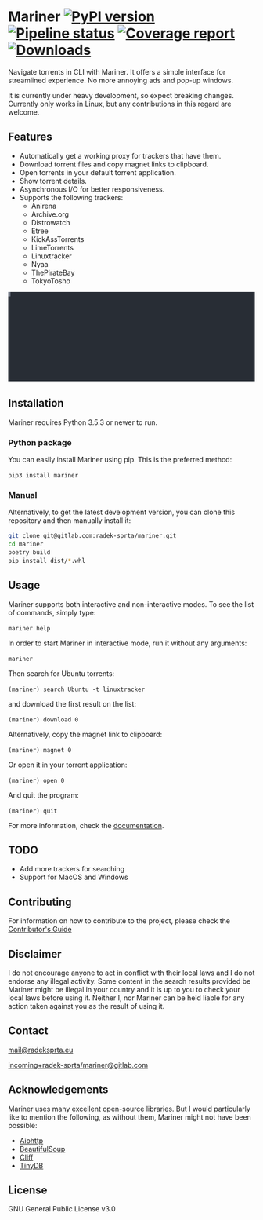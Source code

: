 # Mariner [![PyPI version](https://badge.fury.io/py/mariner.svg)](https://badge.fury.io/py/mariner) [![Pipeline status](https://gitlab.com/radek-sprta/mariner/badges/master/pipeline.svg)](https://gitlab.com/radek-sprta/mariner/commits/master) [![Coverage report](https://gitlab.com/radek-sprta/mariner/badges/master/coverage.svg)](https://gitlab.com/radek-sprta/mariner/commits/master) [![Downloads](http://pepy.tech/badge/mariner)](http://pepy.tech/project/mariner)

Navigate torrents in CLI with Mariner. It offers a simple interface for streamlined experience. No more annoying ads and pop-up windows.

It is currently under heavy development, so expect breaking changes. Currently only works in Linux, but any contributions in this regard are welcome.

## Features

- Automatically get a working proxy for trackers that have them.
- Download torrent files and copy magnet links to clipboard.
- Open torrents in your default torrent application.
- Show torrent details.
- Asynchronous I/O for better responsiveness.
- Supports the following trackers:
  - Anirena
  - Archive.org
  - Distrowatch
  - Etree
  - KickAssTorrents
  - LimeTorrents
  - Linuxtracker
  - Nyaa
  - ThePirateBay
  - TokyoTosho

![Mariner demonstration](docs/assets/mariner.svg)

## Installation

Mariner requires Python 3.5.3 or newer to run.

### Python package

You can easily install Mariner using pip. This is the preferred method:

`pip3 install mariner`

### Manual

Alternatively, to get the latest development version, you can clone this repository and then manually install it:

``` bash
git clone git@gitlab.com:radek-sprta/mariner.git
cd mariner
poetry build
pip install dist/*.whl
```

## Usage

Mariner supports both interactive and non-interactive modes. To see the list of commands, simply type:

`mariner help`

In order to start Mariner in interactive mode, run it without any arguments:

`mariner`

Then search for Ubuntu torrents:

`(mariner) search Ubuntu -t linuxtracker`

and download the first result on the list:

`(mariner) download 0`

Alternatively, copy the magnet link to clipboard:

`(mariner) magnet 0`

Or open it in your torrent application:

`(mariner) open 0`

And quit the program:

`(mariner) quit`

For more information, check the [documentation][documentation].

## TODO

- Add more trackers for searching
- Support for MacOS and Windows

## Contributing

For information on how to contribute to the project, please check the [Contributor's Guide][contributing]

## Disclaimer

I do not encourage anyone to act in conflict with their local laws and I do not endorse any illegal activity. Some content in the search results provided be Mariner might be illegal in your country and it is up to you to check your local laws before using it. Neither I, nor Mariner can be held liable for any action taken against you as the result of using it.

## Contact

[mail@radeksprta.eu](mailto:mail@radeksprta.eu)

[incoming+radek-sprta/mariner@gitlab.com](incoming+radek-sprta/mariner@gitlab.com)

## Acknowledgements

Mariner uses many excellent open-source libraries. But I would particularly like to mention the following, as without them, Mariner might not have been possible:

- [Aiohttp](https://github.com/aio-libs/aiohttp)
- [BeautifulSoup](https://www.crummy.com/software/BeautifulSoup/)
- [Cliff](https://github.com/openstack/cliff/tree/master/cliff)
- [TinyDB](https://github.com/msiemens/tinydb)

## License

GNU General Public License v3.0

[contributing]: https://gitlab.com/radek-sprta/mariner/blob/master/CONTRIBUTING.md
[documentation]: https://radek-sprta.gitlab.io/mariner
